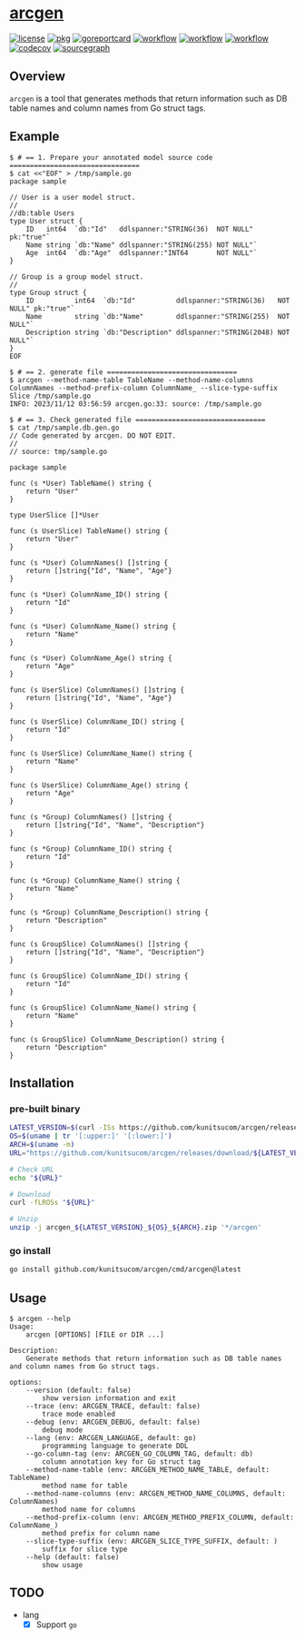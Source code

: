 # [arcgen](https://github.com/kunitsucom/arcgen)

[![license](https://img.shields.io/github/license/kunitsucom/arcgen)](LICENSE)
[![pkg](https://pkg.go.dev/badge/github.com/kunitsucom/arcgen)](https://pkg.go.dev/github.com/kunitsucom/arcgen)
[![goreportcard](https://goreportcard.com/badge/github.com/kunitsucom/arcgen)](https://goreportcard.com/report/github.com/kunitsucom/arcgen)
[![workflow](https://github.com/kunitsucom/arcgen/workflows/go-lint/badge.svg)](https://github.com/kunitsucom/arcgen/tree/main)
[![workflow](https://github.com/kunitsucom/arcgen/workflows/go-test/badge.svg)](https://github.com/kunitsucom/arcgen/tree/main)
[![workflow](https://github.com/kunitsucom/arcgen/workflows/go-vuln/badge.svg)](https://github.com/kunitsucom/arcgen/tree/main)
[![codecov](https://codecov.io/gh/kunitsucom/arcgen/graph/badge.svg?token=Y19kZ7UtVZ)](https://codecov.io/gh/kunitsucom/arcgen)
[![sourcegraph](https://sourcegraph.com/github.com/kunitsucom/arcgen/-/badge.svg)](https://sourcegraph.com/github.com/kunitsucom/arcgen)

## Overview

`arcgen` is a tool that generates methods that return information such as DB table names and column names from Go struct tags.

## Example

```console
$ # == 1. Prepare your annotated model source code ================================
$ cat <<"EOF" > /tmp/sample.go
package sample

// User is a user model struct.
//
//db:table Users
type User struct {
    ID   int64  `db:"Id"   ddlspanner:"STRING(36)  NOT NULL" pk:"true"`
    Name string `db:"Name" ddlspanner:"STRING(255) NOT NULL"`
    Age  int64  `db:"Age"  ddlspanner:"INT64       NOT NULL"`
}

// Group is a group model struct.
//
type Group struct {
    ID          int64  `db:"Id"          ddlspanner:"STRING(36)   NOT NULL" pk:"true"`
    Name        string `db:"Name"        ddlspanner:"STRING(255)  NOT NULL"`
    Description string `db:"Description" ddlspanner:"STRING(2048) NOT NULL"`
}
EOF

$ # == 2. generate file ================================
$ arcgen --method-name-table TableName --method-name-columns ColumnNames --method-prefix-column ColumnName_ --slice-type-suffix Slice /tmp/sample.go
INFO: 2023/11/12 03:56:59 arcgen.go:33: source: /tmp/sample.go

$ # == 3. Check generated file ================================
$ cat /tmp/sample.db.gen.go
// Code generated by arcgen. DO NOT EDIT.
//
// source: tmp/sample.go

package sample

func (s *User) TableName() string {
    return "User"
}

type UserSlice []*User

func (s UserSlice) TableName() string {
    return "User"
}

func (s *User) ColumnNames() []string {
    return []string{"Id", "Name", "Age"}
}

func (s *User) ColumnName_ID() string {
    return "Id"
}

func (s *User) ColumnName_Name() string {
    return "Name"
}

func (s *User) ColumnName_Age() string {
    return "Age"
}

func (s UserSlice) ColumnNames() []string {
    return []string{"Id", "Name", "Age"}
}

func (s UserSlice) ColumnName_ID() string {
    return "Id"
}

func (s UserSlice) ColumnName_Name() string {
    return "Name"
}

func (s UserSlice) ColumnName_Age() string {
    return "Age"
}

func (s *Group) ColumnNames() []string {
    return []string{"Id", "Name", "Description"}
}

func (s *Group) ColumnName_ID() string {
    return "Id"
}

func (s *Group) ColumnName_Name() string {
    return "Name"
}

func (s *Group) ColumnName_Description() string {
    return "Description"
}

func (s GroupSlice) ColumnNames() []string {
    return []string{"Id", "Name", "Description"}
}

func (s GroupSlice) ColumnName_ID() string {
    return "Id"
}

func (s GroupSlice) ColumnName_Name() string {
    return "Name"
}

func (s GroupSlice) ColumnName_Description() string {
    return "Description"
}
```

## Installation

### pre-built binary

```bash
LATEST_VERSION=$(curl -ISs https://github.com/kunitsucom/arcgen/releases/latest | tr -d '\r' | awk -F/ '/location:/{print $NF}')
OS=$(uname | tr '[:upper:]' '[:lower:]')
ARCH=$(uname -m)
URL="https://github.com/kunitsucom/arcgen/releases/download/${LATEST_VERSION}/arcgen_${LATEST_VERSION}_${OS}_${ARCH}.zip"

# Check URL
echo "${URL}"

# Download
curl -fLROSs "${URL}"

# Unzip
unzip -j arcgen_${LATEST_VERSION}_${OS}_${ARCH}.zip '*/arcgen'
```

### go install

```bash
go install github.com/kunitsucom/arcgen/cmd/arcgen@latest
```

## Usage

```console
$ arcgen --help
Usage:
    arcgen [OPTIONS] [FILE or DIR ...]

Description:
    Generate methods that return information such as DB table names and column names from Go struct tags.

options:
    --version (default: false)
        show version information and exit
    --trace (env: ARCGEN_TRACE, default: false)
        trace mode enabled
    --debug (env: ARCGEN_DEBUG, default: false)
        debug mode
    --lang (env: ARCGEN_LANGUAGE, default: go)
        programming language to generate DDL
    --go-column-tag (env: ARCGEN_GO_COLUMN_TAG, default: db)
        column annotation key for Go struct tag
    --method-name-table (env: ARCGEN_METHOD_NAME_TABLE, default: TableName)
        method name for table
    --method-name-columns (env: ARCGEN_METHOD_NAME_COLUMNS, default: ColumnNames)
        method name for columns
    --method-prefix-column (env: ARCGEN_METHOD_PREFIX_COLUMN, default: ColumnName_)
        method prefix for column name
    --slice-type-suffix (env: ARCGEN_SLICE_TYPE_SUFFIX, default: )
        suffix for slice type
    --help (default: false)
        show usage
```

## TODO

- lang
  - [x] Support `go`
